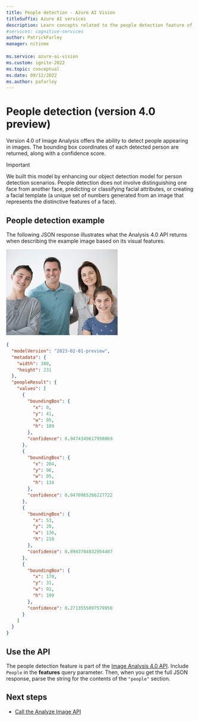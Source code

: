 ```yaml
---
title: People detection - Azure AI Vision
titleSuffix: Azure AI services
description: Learn concepts related to the people detection feature of the Azure AI Vision API - usage and limits.
#services: cognitive-services
author: PatrickFarley
manager: nitinme

ms.service: azure-ai-vision
ms.custom: ignite-2022
ms.topic: conceptual
ms.date: 09/12/2022
ms.author: pafarley
---
```


# People detection (version 4.0 preview)

Version 4.0 of Image Analysis offers the ability to detect people appearing in images. The bounding box coordinates of each detected person are returned, along with a confidence score. 

> [!IMPORTANT]
> We built this model by enhancing our object detection model for person detection scenarios. People detection does not involve distinguishing one face from another face, predicting or classifying facial attributes, or creating a facial template (a unique set of numbers generated from an image that represents the distinctive features of a face).

## People detection example

The following JSON response illustrates what the Analysis 4.0 API returns when describing the example image based on its visual features.

![Photo of four people.](./Images/family_photo.png)

```json
{
  "modelVersion": "2023-02-01-preview",
  "metadata": {
    "width": 300,
    "height": 231
  },
  "peopleResult": {
    "values": [
      {
        "boundingBox": {
          "x": 0,
          "y": 41,
          "w": 95,
          "h": 189
        },
        "confidence": 0.9474349617958069
      },
      {
        "boundingBox": {
          "x": 204,
          "y": 96,
          "w": 95,
          "h": 134
        },
        "confidence": 0.9470965266227722
      },
      {
        "boundingBox": {
          "x": 53,
          "y": 20,
          "w": 136,
          "h": 210
        },
        "confidence": 0.8943784832954407
      },
      {
        "boundingBox": {
          "x": 170,
          "y": 31,
          "w": 91,
          "h": 199
        },
        "confidence": 0.2713555097579956
      }
    ]
  }
}
```

## Use the API

The people detection feature is part of the [Image Analysis 4.0 API](https://aka.ms/vision-4-0-ref). Include `People` in the **features** query parameter. Then, when you get the full JSON response, parse the string for the contents of the `"people"` section.

## Next steps

* [Call the Analyze Image API](./how-to/call-analyze-image-40.md)
